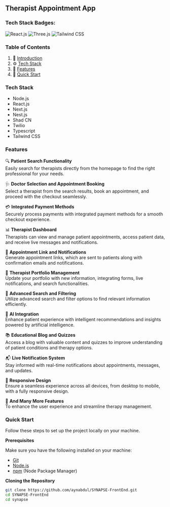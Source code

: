 ## Therapist Appointment App

### Tech Stack Badges:
![React.js](https://img.shields.io/badge/-React_JS-black?style=for-the-badge&logoColor=white&logo=react&color=61DAFB) ![Three.js](https://img.shields.io/badge/-Three_JS-black?style=for-the-badge&logoColor=white&logo=threedotjs&color=000000) ![Tailwind CSS](https://img.shields.io/badge/-Tailwind_CSS-black?style=for-the-badge&logoColor=white&logo=tailwindcss&color=06B6D4)

### Table of Contents

1. 🤖 [Introduction](#introduction)
2. ⚙️ [Tech Stack](#tech-stack)
3. 🔋 [Features](#features)
4. 🤸 [Quick Start](#quick-start)

### Tech Stack

- Node.js
- React.js
- Next.js
- Nest.js
- Shad CN
- Twilio
- Typescript
- Tailwind CSS

### Features

🔍 **Patient Search Functionality**  
Easily search for therapists directly from the homepage to find the right professional for your needs.

🩺 **Doctor Selection and Appointment Booking**  
Select a therapist from the search results, book an appointment, and proceed with the checkout seamlessly.

💳 **Integrated Payment Methods**  
Securely process payments with integrated payment methods for a smooth checkout experience.

📊 **Therapist Dashboard**  
Therapists can view and manage patient appointments, access patient data, and receive live messages and notifications.

🔗 **Appointment Link and Notifications**  
Generate appointment links, which are sent to patients along with confirmation emails and notifications.

📝 **Therapist Portfolio Management**  
Update your portfolio with new information, integrating forms, live notifications, and search functionalities.

🔎 **Advanced Search and Filtering**  
Utilize advanced search and filter options to find relevant information efficiently.

🤖 **AI Integration**  
Enhance patient experience with intelligent recommendations and insights powered by artificial intelligence.

📚 **Educational Blog and Quizzes**  
Access a blog with valuable content and quizzes to improve understanding of patient conditions and therapy options.

📬 **Live Notification System**  
Stay informed with real-time notifications about appointments, messages, and updates.

📱 **Responsive Design**  
Ensure a seamless experience across all devices, from desktop to mobile, with a fully responsive design.

🚀 **And Many More Features**  
To enhance the user experience and streamline therapy management.


### Quick Start

Follow these steps to set up the project locally on your machine.

**Prerequisites**

Make sure you have the following installed on your machine:

- [Git](https://git-scm.com/)
- [Node.js](https://nodejs.org/en)
- [npm](https://www.npmjs.com/) (Node Package Manager)

**Cloning the Repository**

```bash
git clone https://github.com/aynabdul/SYNAPSE-FrontEnd.git
cd SYNAPSE-FrontEnd
cd synapse
